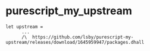 # purescript_my_upstream

```
let upstream =
      ...
      /\  https://github.com/lsby/purescript-my-upstream/releases/download/1645959947/packages.dhall
